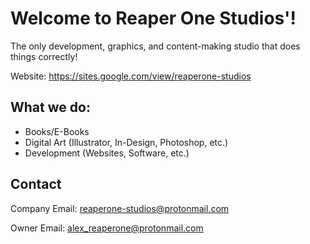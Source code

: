 # Welcome to Reaper One Studios'!
The only development, graphics, and content-making studio that does things correctly!

Website: https://sites.google.com/view/reaperone-studios

## What we do:
- Books/E-Books
- Digital Art (Illustrator, In-Design, Photoshop, etc.)
- Development (Websites, Software, etc.)

## Contact
Company Email: reaperone-studios@protonmail.com

Owner Email: alex_reaperone@protonmail.com
